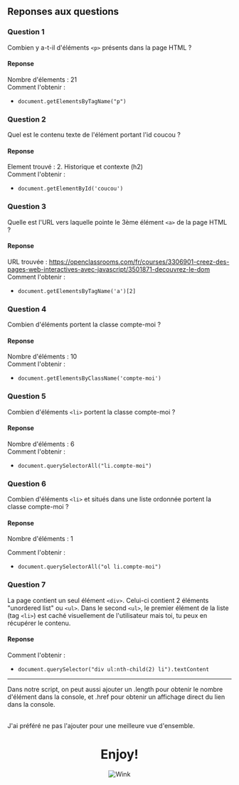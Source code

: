 ## Reponses aux questions 

### Question 1

Combien y a-t-il d'éléments `<p>` présents dans la page HTML ?

#### Reponse

Nombre d'élements : 21
<br>
Comment l'obtenir : <br>
- `document.getElementsByTagName("p")`

### Question 2

Quel est le contenu texte de l'élément portant l'id coucou ?

#### Reponse

Element trouvé : 2. Historique et contexte (h2)
<br>
Comment l'obtenir : <br>
- `document.getElementById('coucou')`

### Question 3

Quelle est l'URL vers laquelle pointe le 3ème élément `<a>` de la page HTML ?

#### Reponse

URL trouvée : https://openclassrooms.com/fr/courses/3306901-creez-des-pages-web-interactives-avec-javascript/3501871-decouvrez-le-dom
<br>
Comment l'obtenir : <br>
- `document.getElementsByTagName('a')[2]`

### Question 4

Combien d'éléments portent la classe compte-moi ? 

#### Reponse

Nombre d'éléments : 10
<br>
Comment l'obtenir : <br>
- `document.getElementsByClassName('compte-moi')`

### Question 5

Combien d'éléments `<li>` portent la classe compte-moi ?

#### Reponse

Nombre d'éléments : 6
<br>
Comment l'obtenir : <br>
- `document.querySelectorAll("li.compte-moi")`

### Question 6

Combien d'éléments `<li>` et situés dans une liste ordonnée portent la classe compte-moi ?

#### Reponse

Nombre d'éléments : 1

Comment l'obtenir : <br>
- `document.querySelectorAll("ol li.compte-moi")`

### Question 7

La page contient un seul élément `<div>`. Celui-ci contient 2 éléments "unordered list" ou `<ul>`. Dans le second `<ul>`, le premier élément de la liste (tag `<li>`) est caché visuellement de l'utilisateur mais toi, tu peux en récupérer le contenu. 

#### Reponse

Comment l'obtenir : <br>
- `document.querySelector("div ul:nth-child(2) li").textContent`

<hr>

Dans notre script, on peut aussi ajouter un .length pour obtenir le nombre d'élément dans la console, et .href pour obtenir un affichage direct du lien dans la console.

<br>
J'ai préféré ne pas l'ajouter pour une meilleure vue d'ensemble.

<div align="center">
  <h1>Enjoy!</h1>
  <img src="https://i.pinimg.com/736x/c6/2d/ec/c62deccf2d0f836f7b9581921b73c7a1.jpg" alt="Wink">
</div>